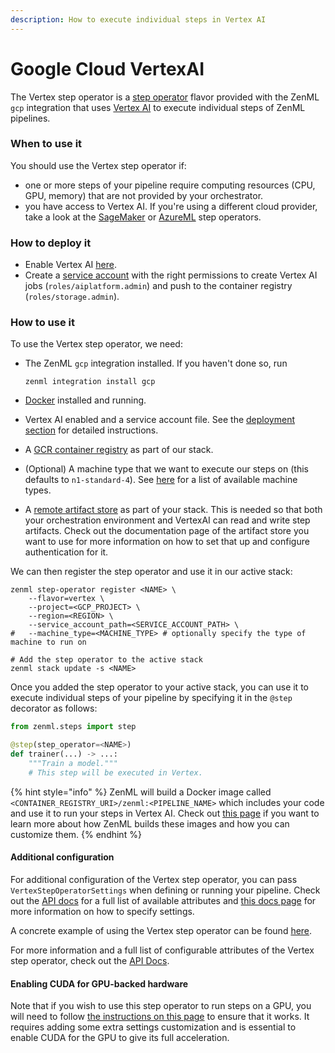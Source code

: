 ```yaml
---
description: How to execute individual steps in Vertex AI
---
```


# Google Cloud VertexAI

The Vertex step operator is a [step operator](step-operators.md) flavor provided with the ZenML `gcp` integration that uses [Vertex AI](https://cloud.google.com/vertex-ai) to execute individual steps of ZenML pipelines.

### When to use it

You should use the Vertex step operator if:

* one or more steps of your pipeline require computing resources (CPU, GPU, memory) that are not provided by your orchestrator.
* you have access to Vertex AI. If you're using a different cloud provider, take a look at the [SageMaker](sagemaker.md) or [AzureML](azureml.md) step operators.

### How to deploy it

* Enable Vertex AI [here](https://console.cloud.google.com/vertex-ai).
* Create a [service account](https://cloud.google.com/iam/docs/service-accounts) with the right permissions to create Vertex AI jobs (`roles/aiplatform.admin`) and push to the container registry (`roles/storage.admin`).

### How to use it

To use the Vertex step operator, we need:

*   The ZenML `gcp` integration installed. If you haven't done so, run

    ```shell
    zenml integration install gcp
    ```
* [Docker](https://www.docker.com) installed and running.
* Vertex AI enabled and a service account file. See the [deployment section](vertex.md#how-do-you-deploy-it) for detailed instructions.
* A [GCR container registry](../container-registries/gcp.md) as part of our stack.
* (Optional) A machine type that we want to execute our steps on (this defaults to `n1-standard-4`). See [here](https://cloud.google.com/vertex-ai/docs/training/configure-compute#machine-types) for a list of available machine types.
* A [remote artifact store](../artifact-stores/artifact-stores.md) as part of your stack. This is needed so that both your orchestration environment and VertexAI can read and write step artifacts. Check out the documentation page of the artifact store you want to use for more information on how to set that up and configure authentication for it.

We can then register the step operator and use it in our active stack:

```shell
zenml step-operator register <NAME> \
    --flavor=vertex \
    --project=<GCP_PROJECT> \
    --region=<REGION> \
    --service_account_path=<SERVICE_ACCOUNT_PATH> \
#   --machine_type=<MACHINE_TYPE> # optionally specify the type of machine to run on

# Add the step operator to the active stack
zenml stack update -s <NAME>
```

Once you added the step operator to your active stack, you can use it to execute individual steps of your pipeline by specifying it in the `@step` decorator as follows:

```python
from zenml.steps import step

@step(step_operator=<NAME>)
def trainer(...) -> ...:
    """Train a model."""
    # This step will be executed in Vertex.
```

{% hint style="info" %}
ZenML will build a Docker image called `<CONTAINER_REGISTRY_URI>/zenml:<PIPELINE_NAME>` which includes your code and use it to run your steps in Vertex AI. Check out [this page](../../../../old\_book/starter-guide/production-fundamentals/containerization.md) if you want to learn more about how ZenML builds these images and how you can customize them.
{% endhint %}

#### Additional configuration

For additional configuration of the Vertex step operator, you can pass `VertexStepOperatorSettings` when defining or running your pipeline. Check out the [API docs](https://apidocs.zenml.io/latest/integration\_code\_docs/integrations-gcp/#zenml.integrations.gcp.flavors.vertex\_step\_operator\_flavor.VertexStepOperatorSettings) for a full list of available attributes and [this docs page](../../advanced-guide/pipelines/settings.md) for more information on how to specify settings.

A concrete example of using the Vertex step operator can be found [here](https://github.com/zenml-io/zenml/tree/main/examples/step\_operator\_remote\_training).

For more information and a full list of configurable attributes of the Vertex step operator, check out the [API Docs](https://apidocs.zenml.io/latest/integration\_code\_docs/integrations-gcp/#zenml.integrations.gcp.step\_operators.vertex\_step\_operator.VertexStepOperator).

#### Enabling CUDA for GPU-backed hardware

Note that if you wish to use this step operator to run steps on a GPU, you will need to follow [the instructions on this page](../../../../old\_book/advanced-guide/pipelines/gpu-hardware.md) to ensure that it works. It requires adding some extra settings customization and is essential to enable CUDA for the GPU to give its full acceleration.
